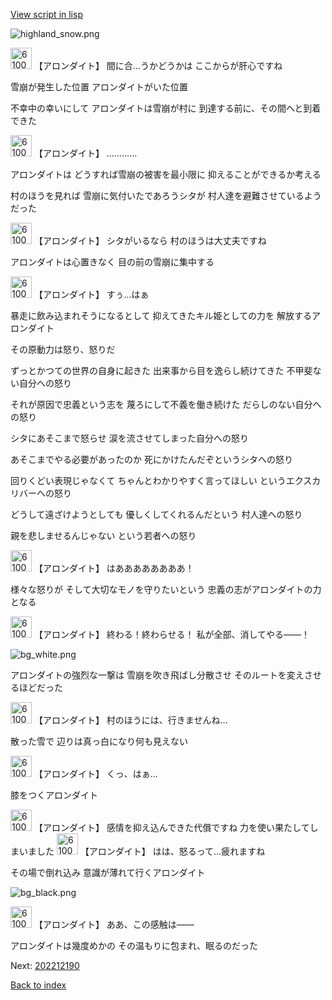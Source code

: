 [View script in lisp](../scripts/202212183.txt)

![highland_snow.png](../images/backgrounds/highland_snow.png)

<img src="../images/units/6100711.png" alt="6100711.png" height="34"/>
【アロンダイト】
間に合…うかどうかは
ここからが肝心ですね

雪崩が発生した位置
アロンダイトがいた位置

不幸中の幸いにして
アロンダイトは雪崩が村に
到達する前に、その間へと到着できた

<img src="../images/units/6100711.png" alt="6100711.png" height="34"/>
【アロンダイト】
…………

アロンダイトは
どうすれば雪崩の被害を最小限に
抑えることができるか考える

村のほうを見れば
雪崩に気付いたであろうシタが
村人達を避難させているようだった

<img src="../images/units/6100711.png" alt="6100711.png" height="34"/>
【アロンダイト】
シタがいるなら
村のほうは大丈夫ですね

アロンダイトは心置きなく
目の前の雪崩に集中する

<img src="../images/units/6100711.png" alt="6100711.png" height="34"/>
【アロンダイト】
すぅ…はぁ

暴走に飲み込まれそうになるとして
抑えてきたキル姫としての力を
解放するアロンダイト

その原動力は怒り、怒りだ

ずっとかつての世界の自身に起きた
出来事から目を逸らし続けてきた
不甲斐ない自分への怒り

それが原因で忠義という志を
蔑ろにして不義を働き続けた
だらしのない自分への怒り

シタにあそこまで怒らせ
涙を流させてしまった自分への怒り

あそこまでやる必要があったのか
死にかけたんだぞというシタへの怒り

回りくどい表現じゃなくて
ちゃんとわかりやすく言ってほしい
というエクスカリバーへの怒り

どうして遠ざけようとしても
優しくしてくれるんだという
村人達への怒り

親を悲しませるんじゃない
という若者への怒り

<img src="../images/units/6100711.png" alt="6100711.png" height="34"/>
【アロンダイト】
はああああああああ！

様々な怒りが
そして大切なモノを守りたいという
忠義の志がアロンダイトの力となる

<img src="../images/units/6100711.png" alt="6100711.png" height="34"/>
【アロンダイト】
終わる！終わらせる！
私が全部、消してやる――！

![bg_white.png](../images/backgrounds/bg_white.png)

アロンダイトの強烈な一撃は
雪崩を吹き飛ばし分散させ
そのルートを変えさせるほどだった

<img src="../images/units/6100711.png" alt="6100711.png" height="34"/>
【アロンダイト】
村のほうには、行きませんね…

散った雪で
辺りは真っ白になり何も見えない

<img src="../images/units/6100711.png" alt="6100711.png" height="34"/>
【アロンダイト】
くっ、はぁ…

膝をつくアロンダイト

<img src="../images/units/6100711.png" alt="6100711.png" height="34"/>
【アロンダイト】
感情を抑え込んできた代償ですね
力を使い果たしてしまいました

<img src="../images/units/6100711.png" alt="6100711.png" height="34"/>
【アロンダイト】
はは、怒るって…疲れますね

その場で倒れ込み
意識が薄れて行くアロンダイト

![bg_black.png](../images/backgrounds/bg_black.png)

<img src="../images/units/6100711.png" alt="6100711.png" height="34"/>
【アロンダイト】
ああ、この感触は――

アロンダイトは幾度めかの
その温もりに包まれ、眠るのだった


Next: [202212190](202212190.md)

[Back to index](index.md)
